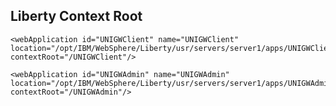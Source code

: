 ## Liberty Context Root

    <webApplication id="UNIGWClient" name="UNIGWClient" location="/opt/IBM/WebSphere/Liberty/usr/servers/server1/apps/UNIGWClient.war" contextRoot="/UNIGWClient"/>

    <webApplication id="UNIGWAdmin" name="UNIGWAdmin" location="/opt/IBM/WebSphere/Liberty/usr/servers/server1/apps/UNIGWAdmin.war" contextRoot="/UNIGWAdmin"/>